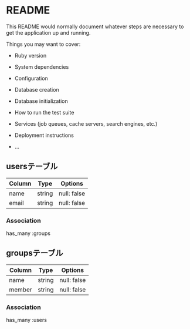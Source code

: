 # README

This README would normally document whatever steps are necessary to get the
application up and running.

Things you may want to cover:

* Ruby version

* System dependencies

* Configuration

* Database creation

* Database initialization

* How to run the test suite

* Services (job queues, cache servers, search engines, etc.)

* Deployment instructions

* ...

## usersテーブル

|Column|Type|Options|
|------|----|-------|
|name|string|null: false|
|email|string|null: false|

### Association

has_many :groups

## groupsテーブル

|Column|Type|Options|
|------|----|-------|
|name|string|null: false|
|member|string|null: false|

### Association

has_many :users